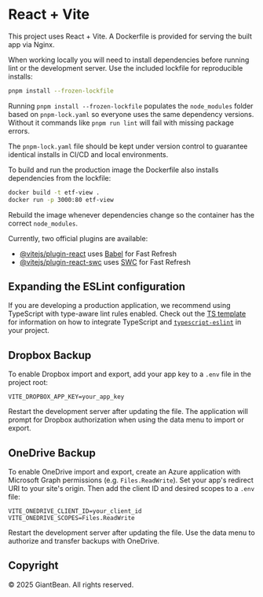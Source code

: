 # React + Vite

This project uses React + Vite. A Dockerfile is provided for serving the built app via Nginx.

When working locally you will need to install dependencies before running lint or the development server. Use the included lockfile for reproducible installs:

```bash
pnpm install --frozen-lockfile
```

Running `pnpm install --frozen-lockfile` populates the `node_modules` folder based on `pnpm-lock.yaml` so everyone uses the same dependency versions. Without it commands like `pnpm run lint` will fail with missing package errors.

The `pnpm-lock.yaml` file should be kept under version control to guarantee identical installs in CI/CD and local environments.

To build and run the production image the Dockerfile also installs dependencies from the lockfile:

```bash
docker build -t etf-view .
docker run -p 3000:80 etf-view
```

Rebuild the image whenever dependencies change so the container has the correct `node_modules`.

Currently, two official plugins are available:

- [@vitejs/plugin-react](https://github.com/vitejs/vite-plugin-react/blob/main/packages/plugin-react) uses [Babel](https://babeljs.io/) for Fast Refresh
- [@vitejs/plugin-react-swc](https://github.com/vitejs/vite-plugin-react/blob/main/packages/plugin-react-swc) uses [SWC](https://swc.rs/) for Fast Refresh

## Expanding the ESLint configuration

If you are developing a production application, we recommend using TypeScript with type-aware lint rules enabled. Check out the [TS template](https://github.com/vitejs/vite/tree/main/packages/create-vite/template-react-ts) for information on how to integrate TypeScript and [`typescript-eslint`](https://typescript-eslint.io) in your project.

## Dropbox Backup

To enable Dropbox import and export, add your app key to a `.env` file in the project root:

```
VITE_DROPBOX_APP_KEY=your_app_key
```

Restart the development server after updating the file. The application will prompt for Dropbox authorization when using the data menu to import or export.

## OneDrive Backup

To enable OneDrive import and export, create an Azure application with Microsoft Graph permissions (e.g. `Files.ReadWrite`).
Set your app's redirect URI to your site's origin. Then add the client ID and desired scopes to a `.env` file:

```
VITE_ONEDRIVE_CLIENT_ID=your_client_id
VITE_ONEDRIVE_SCOPES=Files.ReadWrite
```

Restart the development server after updating the file. Use the data menu to authorize and transfer backups with OneDrive.

## Copyright

© 2025 GiantBean. All rights reserved.

